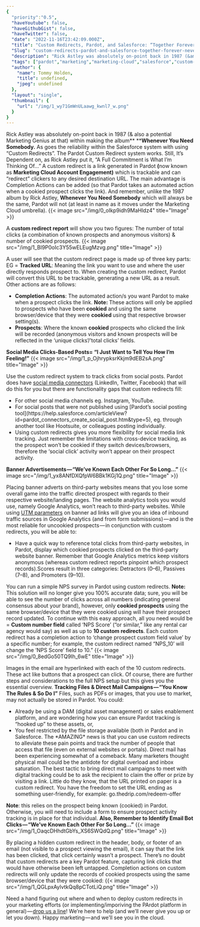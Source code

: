 ```yaml
---
{
  "priority":"0.5",
  "haveYoutube": false,
  "haveGithubGist": false,
  "haveTwitter": false,
  "date": "2022-11-16T23:42:09.000Z",
  "title": "Custom Redirects, Pardot, and Salesforce: “Together Forever & Never to Part!”",
  "Slug": "custom-redirects-pardot-and-salesforce-together-forever-never-to-part",
  "description": "Rick Astley was absolutely on-point back in 1987 (&amp; also a potential Marketing Genius at that) within making the album<em> </em><strong><em>Whenever You Need Somebody.</em></strong> As goes the reliability within the Salesforce system with using “Custom Redirects”..",
  "tags": ["pardot","marketing","marketing-cloud","salesforce","custom-redirect"],
  "author": {
    "name": Tommy Holden,
    "title": undefined,
    "jpeg": undefined
  },
  "layout": "single",
  "thumbnail": {
    "url": "/img/1_wy71GmWnULaawg_kwnl7_w.png"
  }
}
---
```

Rick Astley was absolutely on-point back in 1987 (&amp; also a potential Marketing Genius at that) within making the album** **<strong>**Whenever You Need Somebody.**</strong> As goes the reliability within the Salesforce system with using “Custom Redirects”.
The Pardot Custom Redirect system works. Still, It’s Dependent on, as Rick Astley put it, “A Full Commitment is What I’m Thinking Of…”<strong> </strong>A custom redirect is a link generated in Pardot <strong>(</strong>now known as **Marketing Cloud Account Engagement**<strong>)</strong> which is trackable and can “redirect” clickers to any desired destination URL. The main advantage is Completion Actions can be added (so that Pardot takes an automated action when a cookied prospect clicks the link).
And remember, unlike the 1987 album by Rick Astley, <strong>**Whenever You Need Somebody**</strong> which will always be the same, Pardot will not (at least in name as it moves under the Marketing Cloud umbrella).
{{< image src="/img/0_oIkp9idh9MaHldz4" title="Image" >}}

A <strong>custom redirect report</strong> will show you two figures: The number of total clicks (a combination of known prospects and anonymous visitors) &amp; number of cookied prospects.
{{< image src="/img/1_Bl9P0oIc3Y55wELEugMzvg.png" title="Image" >}}

A user will see that the custom redirect page is made up of three key parts: EG = <strong>Tracked URL</strong>: Meaning the link you want to use and where the user directly responds prospect to. When creating the custom redirect, Pardot will convert this URL to be trackable, generating a new URL as a result. Other actions are as follows:
<ul><li><strong>Completion Actions</strong>: The automated action/s you want Pardot to make when a prospect clicks the link. <strong>Note: </strong>These actions will only be applied to prospects who have been <strong>cookied</strong> and using the same browser/device that they were <strong>cookied </strong>using that respective browser setting(s).</li><li><strong>Prospects</strong>: Where the known <strong>cookied</strong> prospects who clicked the link will be recorded (anonymous visitors and known prospects will be reflected in the ‘unique clicks’/’total clicks’ fields.</li></ul><strong>Social Media Clicks-Based Posts= “I Just Want to Tell You How I’m Feeling!”</strong>
{{< image src="/img/1_p_OjhrypksrKkjm9dEB2sA.png" title="Image" >}}

Use the custom redirect system to track clicks from social posts. Pardot does have [social media connectors](https://help.salesforce.com/articleView?id=pardot_connectors_social_posting_parent.htm) (LinkedIn, Twitter, Facebook) that will do this for you but there are functionality gaps that custom redirects fill:
<ul><li>For other social media channels eg. Instagram, YouTube.</li><li>For social posts that were not published using [Pardot’s social posting tool](https://help.salesforce.com/articleView?id=pardot_connectors_create_social_post.htm&amp;type=5), eg. through another tool like Hootsuite, or colleagues posting individually.</li><li>Using custom redirects gives you more flexibility for social media link tracking. Just remember the limitations with cross-device tracking, as the prospect won’t be cookied if they switch devices/browsers, therefore the ‘social click’ activity won’t appear on their prospect activity.</li></ul><strong>Banner Advertisements — “We’ve Known Each Other For So Long…”</strong>
{{< image src="/img/1_yx8ANfDXQfpW6BBk1KGj1Q.png" title="Image" >}}

Placing banner adverts on third-party websites means that you lose some overall game into the traffic directed prospect with regards to their respective website/landing pages. The website analytics tools you would use, namely Google Analytics, won’t reach to third-party websites.
While using [UTM parameters](https://support.google.com/analytics/answer/1033863?hl=en) on banner ad links will give you an idea of inbound traffic sources in Google Analytics (and from form submissions) — and is the most reliable for uncookied prospects — in conjunction with custom redirects, you will be able to:
<ul><li>Have a quick way to reference total clicks from third-party websites, in Pardot, display which cookied<strong> </strong>prospects clicked on the third-party website banner. Remember that Google Analytics metrics keep visitors anonymous (whereas custom redirect reports pinpoint which prospect records).Scores result in three categories: Detractors (0–6), Passives (7–8), and Promoters (9–10).</li></ul>You can run a simple NPS survey in Pardot using custom redirects. <strong>Note: </strong>This solution will no longer give you 100% accurate data; sure, you will be able to see the number of clicks across all numbers (indicating general consensus about your brand), however, only <strong>cookied prospects</strong> using the same browser/device that they were cookied using will have their prospect record updated.
To continue with this easy approach, all you need would be = <strong>Custom number field</strong> called ‘NPS Score’ (“or similar,” like any rental car agency would say) as well as up to <strong>10 custom redirects</strong>. Each custom redirect has a completion action to ‘change prospect custom field value’ by a specific number; for example, the custom redirect named “NPS_10’ will change the ‘NPS Score’ field to 10.”
{{< image src="/img/0_8edGo50TQ9Ih_6wE" title="Image" >}}

Images in the email are hyperlinked with each of the 10 custom redirects. These act like buttons that a prospect can click. Of course, there are further steps and considerations to the full NPS setup but this gives you the essential overview.
<strong>Tracking Files &amp; Direct Mail Campaigns — “You Know The Rules &amp; So Do I”</strong>
Files, such as PDFs or images, that you use to market, may not actually be stored in Pardot. You could:
<ul><li>Already be using a DAM (digital asset management) or sales enablement platform, and are wondering how you can ensure Pardot tracking is “hooked up” to these assets, or,</li><li>You feel restricted by the file storage available (both in Pardot and in Salesforce. The *AMAZING* news is that you can use custom redirects to alleviate these pain points and track the number of people that access that file (even on external websites or portals). Direct mail has been experiencing somewhat of a comeback. Many marketers thought physical mail could be the antidote for digital overload and inbox saturation. The best tactic to bring direct mail campaigns to meet with digital tracking could be to ask the recipient to claim the offer or prize by visiting a link. Little do they know, that the URL printed on paper is a custom redirect. You have the freedom to set the URL ending as something user-friendly, for example: go.thedrip.com/redeem-offer</li></ul><strong>Note</strong>: this relies on the prospect being known (cookied) in Pardot. Otherwise, you will need to include a form to ensure prospect activity tracking is in place for that individual.
<strong>Also, Remember to Identify Email Bot Clicks — “We’ve Known Each Other For So Long…”</strong>
{{< image src="/img/1_OaqcDHhdtGbYs_XS6SWQdQ.png" title="Image" >}}

By placing a hidden custom redirect in the header, body, or footer of an email (not visible to a prospect viewing the email), it can say that the link has been clicked, that click certainly wasn’t a prospect.
There’s no doubt that custom redirects are a key Pardot feature, capturing link clicks that would have otherwise been left untapped. Completion actions on custom redirects will only update the records of cookied prospects using the same browser/device that they were cookied:
{{< image src="/img/1_QGLpxAylvtkQq8pCTotLiQ.png" title="Image" >}}

Need a hand figuring out where and when to deploy custom redirects in your marketing efforts (or implementing/imporiving the PArdot platform in general) — [drop us a line](https://appexchange.salesforce.com/appxConsultingListingDetail?listingId=a0N30000001gF9jEAE)! We’re here to help (and we’ll never give you up or let you down).
Happy marketing — and we’ll see you in the cloud.
